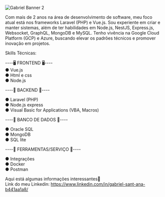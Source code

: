 ![Gabriel Banner 2 ](https://user-images.githubusercontent.com/74156967/102727521-dce72c80-4304-11eb-96ce-00f292ccb9ad.jpg)




Com mais de 2 anos na área de desenvolvimento de software, meu foco atual está nos frameworks Laravel (PHP) e Vue.js. Sou experiente em criar e manter sistemas, além de ter habilidades em Node.js, NestJS, Express.js, Websocket, GraphQL, MongoDB e MySQL. Tenho vivência na Google Cloud Platform (GCP) e Azure, buscando elevar os padrões técnicos e promover inovação em projetos.

Skills Técnicas:


----🖥️ FRONTEND 🖥️----<br/>
● Vue.js<br/>
● Html e css<br/>
● Node.js<br/>

----🧩 BACKEND 🧩----<br/>

● Laravel (PHP)<br/>
● Node.js express<br/>
● Visual Basic for Applications (VBA, Macros)<br/>


----🔋 BANCO DE DADOS 🔋----<br/>

● Oracle SQL<br/>
● MongoDB<br/>
● SQL lite<br/>

----📌 FERRAMENTAS/SERVIÇO 📌----

● Integrações<br/>
● Docker<br/>
● Postman<br/>
 
  
  Aqui está algumas informações interessantes🚀  
  Link do meu Linkedin: https://www.linkedin.com/in/gabriel-sant-ana-b441aa1a8/
  
